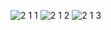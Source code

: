 ![2 1 1](https://github.com/user-attachments/assets/637205a5-9f65-410d-b2bd-3a59dbe2891c)
![2 1 2](https://github.com/user-attachments/assets/9925bc4e-d260-436e-a7b8-7bfb392a7b15)
![2 1 3](https://github.com/user-attachments/assets/444cd955-c4fc-4d39-b21b-aced07bb7241)
